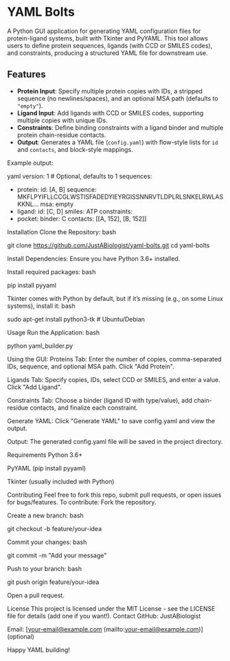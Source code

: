 # YAML Bolts

A Python GUI application for generating YAML configuration files for protein-ligand systems, built with Tkinter and PyYAML. This tool allows users to define protein sequences, ligands (with CCD or SMILES codes), and constraints, producing a structured YAML file for downstream use.

## Features

- **Protein Input**: Specify multiple protein copies with IDs, a stripped sequence (no newlines/spaces), and an optional MSA path (defaults to `"empty"`).
- **Ligand Input**: Add ligands with CCD or SMILES codes, supporting multiple copies with unique IDs.
- **Constraints**: Define binding constraints with a ligand binder and multiple protein chain-residue contacts.
- **Output**: Generates a YAML file (`config.yaml`) with flow-style lists for `id` and `contacts`, and block-style mappings.

Example output:

yaml
version: 1  # Optional, defaults to 1
sequences:
- protein:
    id: [A, B]
    sequence: MKFLPYIFLLCCGLWSTISFADEDYIEYRGISSNNRVTLDPLRLSNKELRWLASKKNL...
    msa: empty
- ligand:
    id: [C, D]
    smiles: ATP
constraints:
- pocket:
    binder: C
    contacts: [[A, 152], [B, 152]]

Installation
Clone the Repository:
bash

git clone https://github.com/JustABiologist/yaml-bolts.git
cd yaml-bolts

Install Dependencies:
Ensure you have Python 3.6+ installed.

Install required packages:
bash

pip install pyyaml

Tkinter comes with Python by default, but if it’s missing (e.g., on some Linux systems), install it:
bash

sudo apt-get install python3-tk  # Ubuntu/Debian

Usage
Run the Application:
bash

python yaml_builder.py

Using the GUI:
Proteins Tab: Enter the number of copies, comma-separated IDs, sequence, and optional MSA path. Click "Add Protein".

Ligands Tab: Specify copies, IDs, select CCD or SMILES, and enter a value. Click "Add Ligand".

Constraints Tab: Choose a binder (ligand ID with type/value), add chain-residue contacts, and finalize each constraint.

Generate YAML: Click "Generate YAML" to save config.yaml and view the output.

Output:
The generated config.yaml file will be saved in the project directory.

Requirements
Python 3.6+

PyYAML (pip install pyyaml)

Tkinter (usually included with Python)

Contributing
Feel free to fork this repo, submit pull requests, or open issues for bugs/features. To contribute:
Fork the repository.

Create a new branch:
bash

git checkout -b feature/your-idea

Commit your changes:
bash

git commit -m "Add your message"

Push to your branch:
bash

git push origin feature/your-idea

Open a pull request.

License
This project is licensed under the MIT License - see the LICENSE file for details (add one if you want!).
Contact
GitHub: JustABiologist

Email: [your-email@example.com (mailto:your-email@example.com)] (optional)

Happy YAML building!

